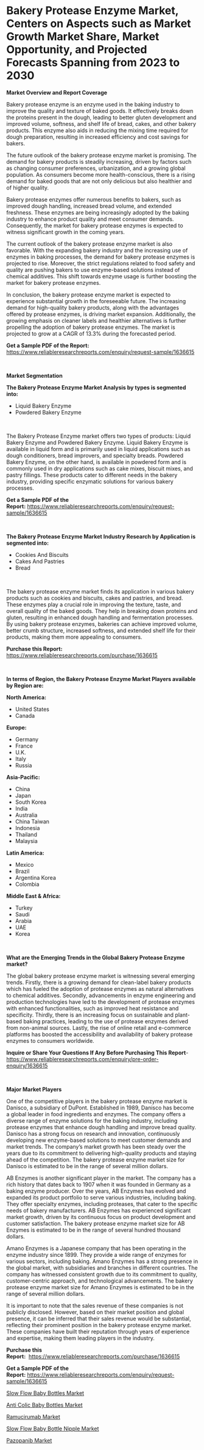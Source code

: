 <p><h1>Bakery Protease Enzyme Market, Centers on Aspects such as Market Growth Market Share, Market Opportunity, and Projected Forecasts Spanning from 2023 to 2030</h1></p><p><strong>Market Overview and Report Coverage</strong></p>
<p><p>Bakery protease enzyme is an enzyme used in the baking industry to improve the quality and texture of baked goods. It effectively breaks down the proteins present in the dough, leading to better gluten development and improved volume, softness, and shelf life of bread, cakes, and other bakery products. This enzyme also aids in reducing the mixing time required for dough preparation, resulting in increased efficiency and cost savings for bakers.</p><p>The future outlook of the bakery protease enzyme market is promising. The demand for bakery products is steadily increasing, driven by factors such as changing consumer preferences, urbanization, and a growing global population. As consumers become more health-conscious, there is a rising demand for baked goods that are not only delicious but also healthier and of higher quality.</p><p>Bakery protease enzymes offer numerous benefits to bakers, such as improved dough handling, increased bread volume, and extended freshness. These enzymes are being increasingly adopted by the baking industry to enhance product quality and meet consumer demands. Consequently, the market for bakery protease enzymes is expected to witness significant growth in the coming years.</p><p>The current outlook of the bakery protease enzyme market is also favorable. With the expanding bakery industry and the increasing use of enzymes in baking processes, the demand for bakery protease enzymes is projected to rise. Moreover, the strict regulations related to food safety and quality are pushing bakers to use enzyme-based solutions instead of chemical additives. This shift towards enzyme usage is further boosting the market for bakery protease enzymes.</p><p>In conclusion, the bakery protease enzyme market is expected to experience substantial growth in the foreseeable future. The increasing demand for high-quality bakery products, along with the advantages offered by protease enzymes, is driving market expansion. Additionally, the growing emphasis on cleaner labels and healthier alternatives is further propelling the adoption of bakery protease enzymes. The market is projected to grow at a CAGR of 13.3% during the forecasted period.</p></p>
<p><strong>Get a Sample PDF of the Report:</strong> <a href="https://www.reliableresearchreports.com/enquiry/request-sample/1636615">https://www.reliableresearchreports.com/enquiry/request-sample/1636615</a></p>
<p>&nbsp;</p>
<p><strong>Market Segmentation</strong></p>
<p><strong>The Bakery Protease Enzyme Market Analysis by types is segmented into:</strong></p>
<p><ul><li>Liquid Bakery Enzyme</li><li>Powdered Bakery Enzyme</li></ul></p>
<p>&nbsp;</p>
<p><p>The Bakery Protease Enzyme market offers two types of products: Liquid Bakery Enzyme and Powdered Bakery Enzyme. Liquid Bakery Enzyme is available in liquid form and is primarily used in liquid applications such as dough conditioners, bread improvers, and specialty breads. Powdered Bakery Enzyme, on the other hand, is available in powdered form and is commonly used in dry applications such as cake mixes, biscuit mixes, and pastry fillings. These products cater to different needs in the bakery industry, providing specific enzymatic solutions for various bakery processes.</p></p>
<p><strong>Get a Sample PDF of the Report:</strong>&nbsp;<a href="https://www.reliableresearchreports.com/enquiry/request-sample/1636615">https://www.reliableresearchreports.com/enquiry/request-sample/1636615</a></p>
<p>&nbsp;</p>
<p><strong>The Bakery Protease Enzyme Market Industry Research by Application is segmented into:</strong></p>
<p><ul><li>Cookies And Biscuits</li><li>Cakes And Pastries</li><li>Bread</li></ul></p>
<p>&nbsp;</p>
<p><p>The bakery protease enzyme market finds its application in various bakery products such as cookies and biscuits, cakes and pastries, and bread. These enzymes play a crucial role in improving the texture, taste, and overall quality of the baked goods. They help in breaking down proteins and gluten, resulting in enhanced dough handling and fermentation processes. By using bakery protease enzymes, bakeries can achieve improved volume, better crumb structure, increased softness, and extended shelf life for their products, making them more appealing to consumers.</p></p>
<p><strong>Purchase this Report:</strong>&nbsp; <a href="https://www.reliableresearchreports.com/purchase/1636615">https://www.reliableresearchreports.com/purchase/1636615</a></p>
<p>&nbsp;</p>
<p><strong>In terms of Region, the Bakery Protease Enzyme Market Players available by Region are:</strong></p>
<p>
    <p> <strong> North America: </strong>
        <ul>
            <li>United States</li>
            <li>Canada</li>
        </ul>
        </p> 
    <p> <strong> Europe: </strong>
        <ul>
            <li>Germany</li>
            <li>France</li>
            <li>U.K.</li>
            <li>Italy</li>
            <li>Russia</li>
        </ul>
        </p> 
    <p> <strong> Asia-Pacific: </strong>
        <ul>
            <li>China</li>
            <li>Japan</li>
            <li>South Korea</li>
            <li>India</li>
            <li>Australia</li>
            <li>China Taiwan</li>
            <li>Indonesia</li>
            <li>Thailand</li>
            <li>Malaysia</li>
        </ul>
        </p> 
    <p> <strong> Latin America: </strong>
        <ul>
            <li>Mexico</li>
            <li>Brazil</li>
            <li>Argentina Korea</li>
            <li>Colombia</li>
        </ul>
        </p> 
    <p> <strong> Middle East & Africa: </strong>
        <ul>
            <li>Turkey</li>
            <li>Saudi</li>
            <li>Arabia</li>
            <li>UAE</li>
            <li>Korea</li>
        </ul>
    </p>
    </p>
<p>&nbsp;</p>
<p><strong>What are the Emerging Trends in the Global Bakery Protease Enzyme market?</strong></p>
<p><p>The global bakery protease enzyme market is witnessing several emerging trends. Firstly, there is a growing demand for clean-label bakery products which has fueled the adoption of protease enzymes as natural alternatives to chemical additives. Secondly, advancements in enzyme engineering and production technologies have led to the development of protease enzymes with enhanced functionalities, such as improved heat resistance and specificity. Thirdly, there is an increasing focus on sustainable and plant-based baking practices, leading to the use of protease enzymes derived from non-animal sources. Lastly, the rise of online retail and e-commerce platforms has boosted the accessibility and availability of bakery protease enzymes to consumers worldwide.</p></p>
<p><strong>Inquire or Share Your Questions If Any Before Purchasing This Report</strong>- <a href="https://www.reliableresearchreports.com/enquiry/pre-order-enquiry/1636615">https://www.reliableresearchreports.com/enquiry/pre-order-enquiry/1636615</a></p>
<p>&nbsp;</p>
<p><strong>Major Market Players</strong></p>
<p><p>One of the competitive players in the bakery protease enzyme market is Danisco, a subsidiary of DuPont. Established in 1989, Danisco has become a global leader in food ingredients and enzymes. The company offers a diverse range of enzyme solutions for the baking industry, including protease enzymes that enhance dough handling and improve bread quality. Danisco has a strong focus on research and innovation, continuously developing new enzyme-based solutions to meet customer demands and market trends. The company’s market growth has been steady over the years due to its commitment to delivering high-quality products and staying ahead of the competition. The bakery protease enzyme market size for Danisco is estimated to be in the range of several million dollars.</p><p>AB Enzymes is another significant player in the market. The company has a rich history that dates back to 1907 when it was founded in Germany as a baking enzyme producer. Over the years, AB Enzymes has evolved and expanded its product portfolio to serve various industries, including baking. They offer specialty enzymes, including proteases, that cater to the specific needs of bakery manufacturers. AB Enzymes has experienced significant market growth, driven by its continuous focus on product development and customer satisfaction. The bakery protease enzyme market size for AB Enzymes is estimated to be in the range of several hundred thousand dollars.</p><p>Amano Enzymes is a Japanese company that has been operating in the enzyme industry since 1899. They provide a wide range of enzymes for various sectors, including baking. Amano Enzymes has a strong presence in the global market, with subsidiaries and branches in different countries. The company has witnessed consistent growth due to its commitment to quality, customer-centric approach, and technological advancements. The bakery protease enzyme market size for Amano Enzymes is estimated to be in the range of several million dollars.</p><p>It is important to note that the sales revenue of these companies is not publicly disclosed. However, based on their market position and global presence, it can be inferred that their sales revenue would be substantial, reflecting their prominent position in the bakery protease enzyme market. These companies have built their reputation through years of experience and expertise, making them leading players in the industry.</p></p>
<p><strong>Purchase this Report:</strong>&nbsp;&nbsp;<a href="https://www.reliableresearchreports.com/purchase/1636615">https://www.reliableresearchreports.com/purchase/1636615</a></p>
<p></p>
<p><strong>Get a Sample PDF of the Report:</strong>&nbsp;<a href="https://www.reliableresearchreports.com/enquiry/request-sample/1636615">https://www.reliableresearchreports.com/enquiry/request-sample/1636615</a></p>
<p><p><a href="https://www.linkedin.com/pulse/slow-flow-baby-bottles-market-size-share-amp-trends-analysis-report-r97le/">Slow Flow Baby Bottles Market</a></p><p><a href="https://www.linkedin.com/pulse/anti-colic-baby-bottles-market-challenges-opportunities-growth-1wrpe/">Anti Colic Baby Bottles Market</a></p><p><a href="https://medium.com/@dorothypeters68/ramucirumab-market-competitive-analysis-market-trends-and-forecast-to-2030-5fbc4983041d">Ramucirumab Market</a></p><p><a href="https://www.linkedin.com/pulse/slow-flow-baby-bottle-nipple-market-size-2023-2030-dgw7e/">Slow Flow Baby Bottle Nipple Market</a></p><p><a href="https://medium.com/@helenablick2023/pazopanib-market-trends-and-market-analysis-forecasted-for-period-2023-2030-13666524c93c">Pazopanib Market</a></p></p>